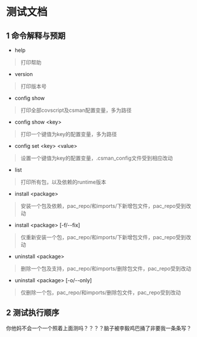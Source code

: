 # 测试文档

## 1 命令解释与预期

* help
> 打印帮助

* version
> 打印版本号

* config show
> 打印全部covscript及csman配置变量，多为路径

* config show \<key\>
> 打印一个键值为key的配置变量，多为路径

* config set \<key\> \<value\>
> 设置一个键值为key的配置变量，.csman_config文件受到相应改动

* list
> 打印所有包，以及依赖的runtime版本

* install \<package\>
> 安装一个包及依赖，pac_repo/和imports/下新增包文件，pac_repo受到改动

* install \<package\> [-f/--fix]
> 仅重新安装一个包，pac_repo/和imports/下新增包文件，pac_repo受到改动

* uninstall \<package\> 
> 删除一个包及支持，pac_repo/和imports/删除包文件，pac_repo受到改动

* uninstall \<package\> [-o/--only]
> 仅删除一个包，pac_repo/和imports/删除包文件，pac_repo受到改动

## 2 测试执行顺序

你他妈不会一个一个照着上面测吗？？？？脑子被李毅鸡巴捅了非要我一条条写？